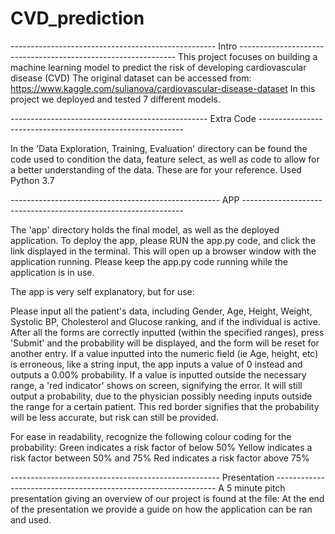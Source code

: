 # CVD_prediction
--------------------------------------------------- Intro --------------------------------------------------------------
This project focuses on building a machine learning model to predict the risk of developing cardiovascular disease (CVD)
The original dataset can be accessed from: https://www.kaggle.com/sulianova/cardiovascular-disease-dataset
In this project we deployed and tested 7 different models.

------------------------------------------------- Extra Code -----------------------------------------------------------

In the 'Data Exploration, Training, Evaluation' directory can be found the code used to condition the data, feature
select, as well as code to allow for a better understanding of the data. These are for your reference. Used Python 3.7

---------------------------------------------------- APP ---------------------------------------------------------------

The 'app' directory holds the final model, as well as the deployed application. 
To deploy the app, please RUN the app.py code, and click the link displayed in the terminal. This will open up a 
browser window with the application running. 
Please keep the app.py code running while the application is in use.

The app is very self explanatory, but for use:

Please input all the patient's data, including Gender, Age, Height, Weight, Systolic BP, Cholesterol and Glucose
ranking, and if the individual is active. After all the forms are correctly inputted (within the specified ranges),
press 'Submit' and the probability will be displayed, and the form will be reset for another entry.
If a value inputted into the numeric field (ie Age, height, etc) is erroneous, like a string input, the app 
inputs a value of 0 instead and outputs a 0.00% probability. If a value is inputted outside the necessary range, a
'red indicator' shows on screen, signifying the error. It will still output a probability, due to the physician possibly
needing inputs outside the range for a certain patient. This red border signifies that the probability will be less
accurate, but risk can still be provided.

For ease in readability, recognize the following colour coding for the probability:
Green indicates a risk factor of below 50%
Yellow indicates a risk factor between 50% and 75%
Red indicates a risk factor above 75%

---------------------------------------------------- Presentation ---------------------------------------------------------------
A 5 minute pitch presentation giving an overview of our project is found at the file: 
At the end of the presentation we provide a guide on how the application can be ran and used. 
